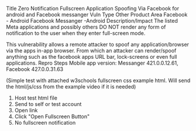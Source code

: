 Title
Zero Notification Fullscreen Application Spoofing Via Facebook for android and Facebook messanger
Vuln Type
Other
Product Area
Facebook - Android
Facebook Messanger -Android
Description/Impact
The listed Meta applications and possibly others DO NOT render any form of notification to the user when they enter full-screen mode.

This vulnerability allows a remote attacker to spoof any application/browser via the apps in-app browser. From which an attacker can render/spoof anything such as the facebook apps URL bar, lock-screens or even full applications.
Repro Steps
Mobile app version: Messanger 421.0.0.12.61, Facebook 427.0.0.31.63

(Simple test with attached w3schools fullscreen css example html. Will send the html/js/css from the example video if it is needed)

1. Host test html file
2. Send to self or test account
3. Open link
4. Click "Open Fullscreen Button"
5. No fullscreen notification
